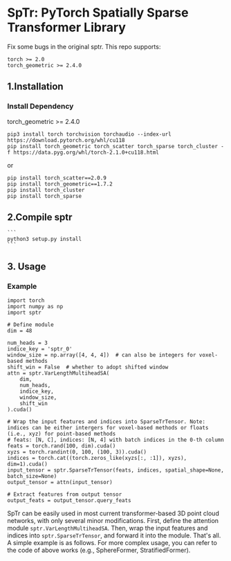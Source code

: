 # SpTr: PyTorch Spatially Sparse Transformer Library

Fix some bugs in the original sptr.
This repo supports:
```
torch >= 2.0
torch_geometric >= 2.4.0
```

## 1.Installation
### Install Dependency
torch_geometric >= 2.4.0
```
pip3 install torch torchvision torchaudio --index-url https://download.pytorch.org/whl/cu118
pip install torch_geometric torch_scatter torch_sparse torch_cluster -f https://data.pyg.org/whl/torch-2.1.0+cu118.html
```
or 
```
pip install torch_scatter==2.0.9
pip install torch_geometric==1.7.2
pip install torch_cluster
pip install torch_sparse
```

## 2.Compile sptr
    ```
    python3 setup.py install
    ```


## 3. Usage
### Example
```
import torch
import numpy as np
import sptr

# Define module
dim = 48

num_heads = 3
indice_key = 'sptr_0'
window_size = np.array([4, 4, 4])  # can also be integers for voxel-based methods
shift_win = False  # whether to adopt shifted window
attn = sptr.VarLengthMultiheadSA(
    dim, 
    num_heads, 
    indice_key, 
    window_size, 
    shift_win
).cuda()

# Wrap the input features and indices into SparseTrTensor. Note: indices can be either intergers for voxel-based methods or floats (i.e., xyz) for point-based methods
# feats: [N, C], indices: [N, 4] with batch indices in the 0-th column
feats = torch.rand(100, dim).cuda()
xyzs = torch.randint(0, 100, (100, 3)).cuda()
indices = torch.cat((torch.zeros_like(xyzs[:, :1]), xyzs), dim=1).cuda()
input_tensor = sptr.SparseTrTensor(feats, indices, spatial_shape=None, batch_size=None)
output_tensor = attn(input_tensor)

# Extract features from output tensor
output_feats = output_tensor.query_feats
```


SpTr can be easily used in most current transformer-based 3D point cloud networks, with only several minor modifications. First, define the attention module `sptr.VarLengthMultiheadSA`. Then, wrap the input features and indices into `sptr.SparseTrTensor`, and forward it into the module. That's all. A simple example is as follows. For more complex usage, you can refer to the code of above works (e.g., SphereFormer, StratifiedFormer).
